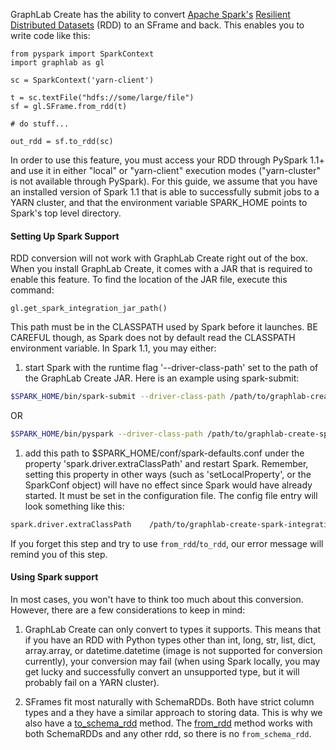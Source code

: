<a name="Spark_Integration"></a>
GraphLab Create has the ability to convert [Apache
Spark's](http://spark.apache.org) [Resilient Distributed
Datasets](http://spark.apache.org/docs/latest/programming-guide.html#resilient-distributed-datasets-rdds)
(RDD) to an SFrame and back.  This enables you to write code like this:
```
from pyspark import SparkContext
import graphlab as gl

sc = SparkContext('yarn-client')

t = sc.textFile("hdfs://some/large/file")
sf = gl.SFrame.from_rdd(t)

# do stuff...

out_rdd = sf.to_rdd(sc)
```
In order to use this feature, you must access your RDD through PySpark 1.1+ and
use it in either "local" or "yarn-client" execution modes ("yarn-cluster" is
not available through PySpark).  For this guide, we assume that you have an
installed version of Spark 1.1 that is able to successfully submit jobs to a
YARN cluster, and that the environment variable SPARK_HOME points to Spark's
top level directory.

#### Setting Up Spark Support

RDD conversion will not work with GraphLab Create right out of the box.  When you install GraphLab Create, it comes with a JAR that is required to enable this feature.  To find the location of the JAR file, execute this command:

```
gl.get_spark_integration_jar_path()
```

This path must be in the CLASSPATH used by Spark before it launches.  BE CAREFUL
though, as Spark does not by default read the CLASSPATH environment variable.
In Spark 1.1, you may either:

1. start Spark with the runtime flag '--driver-class-path' set to the path of
the GraphLab Create JAR. Here is an example using spark-submit:

```bash
$SPARK_HOME/bin/spark-submit --driver-class-path /path/to/graphlab-create-spark-integration.jar --master yarn-client my_awesome_code.py
```

OR

```bash
$SPARK_HOME/bin/pyspark --driver-class-path /path/to/graphlab-create-spark-integration.jar --master yarn-client
```

1. add this path to $SPARK_HOME/conf/spark-defaults.conf under the property
'spark.driver.extraClassPath' and restart Spark.  Remember, setting this
property in other ways (such as 'setLocalProperty', or the SparkConf object)
will have no effect since Spark would have already started. It must be set in
the configuration file.  The config file entry will look something like this:

```bash
spark.driver.extraClassPath    /path/to/graphlab-create-spark-integration.jar
```


If you forget this step and try to use `from_rdd`/`to_rdd`, our error message will remind you of this step.

#### Using Spark support

In most cases, you won't have to think too much about this conversion.
However, there are a few considerations to keep in mind:

1. GraphLab Create can only convert to types it supports. This means that if
you have an RDD with Python types other than int, long, str, list, dict,
array.array, or datetime.datetime (image is not supported for conversion
currently), your conversion may fail (when using Spark locally, you may get
lucky and successfully convert an unsupported type, but it will probably fail
on a YARN cluster).

1. SFrames fit most naturally with SchemaRDDs.  Both have strict column types
and a they have a similar approach to storing data.  This is why we also have a
[to_schema_rdd](https://dato.com/products/create/docs/generated/graphlab.SFrame.to_schema_rdd.html#graphlab.SFrame.to_schema_rdd)
method.  The
[from_rdd](https://dato.com/products/create/docs/generated/graphlab.SFrame.from_rdd.html#graphlab.SFrame.from_rdd)
method works with both SchemaRDDs and any other rdd, so there is no
`from_schema_rdd`.
